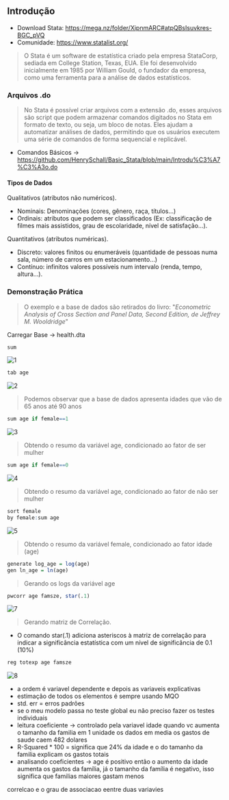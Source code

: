 ## Introdução
- Download Stata: https://mega.nz/folder/XipnmARC#atpQBsIsuvkres-BGC_pVQ
- Comunidade: https://www.statalist.org/
  
> O Stata é um software de estatística criado pela empresa StataCorp, sediada em College Station, Texas, EUA. Ele foi desenvolvido inicialmente em 1985 por William Gould, o fundador da empresa, como uma ferramenta para a análise de dados estatísticos.

### Arquivos .do
> No Stata é possível criar arquivos com a extensão .do, esses arquivos são script que podem armazenar comandos digitados no Stata em formato de texto, ou seja, um bloco de notas. Eles ajudam a automatizar análises de dados, permitindo que os usuários executem uma série de comandos de forma sequencial e replicável.

- Comandos Básicos -> https://github.com/HenrySchall/Basic_Stata/blob/main/Introdu%C3%A7%C3%A3o.do

#### Tipos de Dados

Qualitativos (atributos não numéricos).
- Nominais: Denominações (cores, gênero, raça, títulos…)
- Ordinais: atributos que podem ser classificados (Ex: classificação de filmes mais assistidos, grau de escolaridade, nível de satisfação…).

Quantitativos (atributos numéricas).
- Discreto: valores finitos ou enumeráveis (quantidade de pessoas numa sala, número de carros em um estacionamento…)
- Contínuo: infinitos valores possíveis num intervalo (renda, tempo, altura…).

### Demonstraçâo Prática 
> O exemplo e a base de dados são retirados do livro: "*Econometric Analysis of Cross Section and Panel Data, Second Edition, de Jeffrey M. Wooldridge*"

Carregar Base -> health.dta

```r
sum
```
![1](https://github.com/user-attachments/assets/6a0e0bb3-380f-484e-8d34-abcdbac26e37)

```r
tab age
```
![2](https://github.com/user-attachments/assets/be67fa1b-0776-40ad-8d9a-1d28ca7c24f3)

> Podemos observar que a base de dados apresenta idades que vão de 65 anos até 90 anos

```r
sum age if female==1
```
![3](https://github.com/user-attachments/assets/1f93dd99-31f0-4dcb-9bc3-649b2d38803f)

> Obtendo o resumo da variável age, condicionado ao fator de ser mulher

```r
sum age if female==0
```
![4](https://github.com/user-attachments/assets/acc6c15e-877e-4133-b4aa-b80cc7e502cb)

> Obtendo o resumo da variável age, condicionado ao fator de não ser mulher
 
```r
sort female
by female:sum age
```
![5](https://github.com/user-attachments/assets/bc362efb-010d-4667-85c0-be9e96431a4c)
> Obtendo o resumo da variável female, condicionado ao fator idade (age)

```r
generate log_age = log(age)
gen ln_age = ln(age)
```
> Gerando os logs da variável age

```r
pwcorr age famsze, star(.1)
```
![7](https://github.com/user-attachments/assets/3f2dd87e-5de6-416e-b975-f2cfdcc75f83)
> Gerando matriz de Correlação.
  - O comando star(.1) adiciona asteriscos à matriz de correlação para indicar a significância estatística com um nível de significância de 0.1 (10%)

```r
reg totexp age famsze
```
![8](https://github.com/user-attachments/assets/53122f77-059c-4324-9bad-a2da4bd94bd9)

* a ordem é variavel dependente e depois as variaveis explicativas
* estimação de todos os elementos é sempre usando MQO
* std. err = erros padrões
* se o meu modelo passa no teste global eu não preciso fazer os testes individuais
* leitura coeficiente -> controlado pela variavel idade quando vc aumenta o tamanho da familia em 1 unidade os dados em media os gastos de saude caem 482 dolares
* R-Squared * 100 = significa que 24% da idade e o do tamanho da familia explicam os gastos totais
* analisando coeficientes -> age é positivo então o aumento da idade aumenta os gastos da família, já o tamanho da família é negativo, isso significa que familias maiores gastam menos


correlcao e o grau de associacao eentre duas variavies






